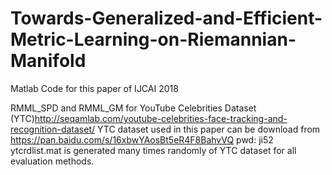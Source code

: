 # Towards-Generalized-and-Efficient-Metric-Learning-on-Riemannian-Manifold
Matlab Code for this paper of IJCAI 2018

RMML_SPD and RMML_GM for YouTube Celebrities Dataset (YTC)http://seqamlab.com/youtube-celebrities-face-tracking-and-recognition-dataset/
YTC dataset used in this paper can be download from https://pan.baidu.com/s/16xbwYAosBt5eR4F8BahvVQ pwd: ji52
ytcrdlist.mat is generated many times randomly of YTC dataset for all evaluation methods.
